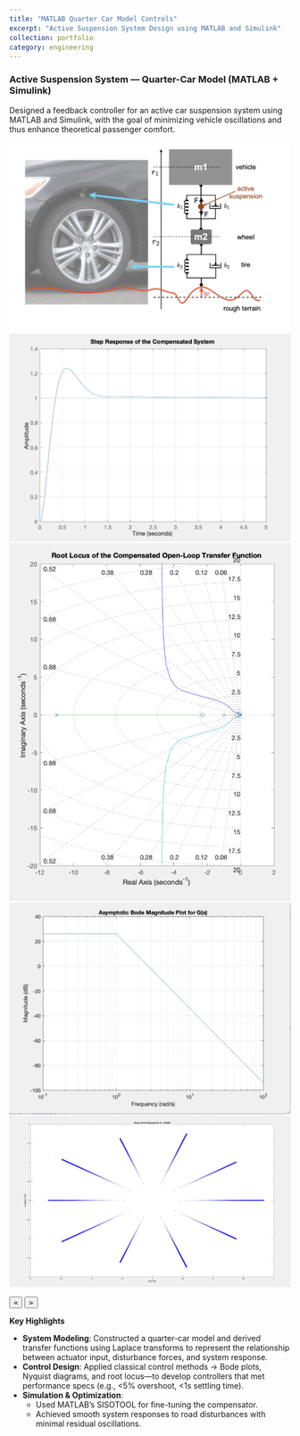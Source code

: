 ```yaml
---
title: "MATLAB Quarter Car Model Controls"
excerpt: "Active Suspension System Design using MATLAB and Simulink"
collection: portfolio
category: engineering
---
```


### Active Suspension System — Quarter-Car Model (MATLAB + Simulink)

Designed a feedback controller for an active car suspension system using MATLAB and Simulink, with the goal of minimizing vehicle oscillations and thus enhance theoretical passenger comfort.

<div class="glider-contain">
  <div class="glider">
    <img src="/images/control0.jpg" alt="Rover 2" class="content-image" />
    <img src="/images/control1.jpg" alt="Rover 2 course" class="content-image" />
    <img src="/images/control2.jpg" alt="Rover wiring" class="content-image" />
    <img src="/images/control3.jpg" alt="Rover wiring" class="content-image" />
    <img src="/images/control4.jpg" alt="Rover wiring" class="content-image" />
  </div>

  <button aria-label="Previous" class="glider-prev">«</button>
  <button aria-label="Next" class="glider-next">»</button>
  <div role="tablist" class="dots"></div>
</div>

**Key Highlights**

- **System Modeling**: Constructed a quarter-car model and derived transfer functions using Laplace transforms to represent the relationship between actuator input, disturbance forces, and system response.
- **Control Design**: Applied classical control methods -> Bode plots, Nyquist diagrams, and root locus—to develop controllers that met performance specs (e.g., <5% overshoot, <1s settling time).
- **Simulation & Optimization**:
  - Used MATLAB’s SISOTOOL for fine-tuning the compensator.
  - Achieved smooth system responses to road disturbances with minimal residual oscillations.

<script>
  window.addEventListener('load', function(){
    new Glider(document.querySelector('.glider'), {
      slidesToShow: 1,
      dots: '.dots',
      draggable: true,
      arrows: {
        prev: '.glider-prev',
        next: '.glider-next'
      }
    });
  });
</script>
